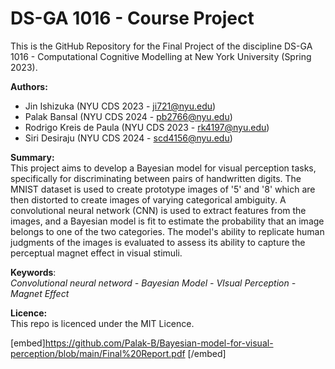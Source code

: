 # DS-GA 1016 - Course Project

This is the GitHub Repository for the Final Project of the discipline DS-GA 1016 - Computational Cognitive Modelling at New York University (Spring 2023).

**Authors:**
 - Jin Ishizuka (NYU CDS 2023 - ji721@nyu.edu)
 - Palak Bansal (NYU CDS 2024 - pb2766@nyu.edu)
 - Rodrigo Kreis de Paula (NYU CDS 2023 - rk4197@nyu.edu)
 - Siri Desiraju (NYU CDS 2024 - scd4156@nyu.edu)

**Summary:** \
This project aims to develop a Bayesian model for visual perception tasks, specifically for discriminating between pairs of handwritten digits. The MNIST dataset is used to create prototype images of '5' and '8' which are then distorted to create images of varying categorical ambiguity. A convolutional neural network (CNN) is used to extract features from the images, and a Bayesian model is fit to estimate the probability that an image belongs to one of the two categories. The model's ability to replicate human judgments of the images is evaluated to assess its ability to capture the perceptual magnet effect in visual stimuli.

**Keywords**: \
*Convolutional neural netword - Bayesian Model - VIsual Perception - Magnet Effect*

**Licence:** \
This repo is licenced under the MIT Licence.

[embed]https://github.com/Palak-B/Bayesian-model-for-visual-perception/blob/main/Final%20Report.pdf [/embed]
